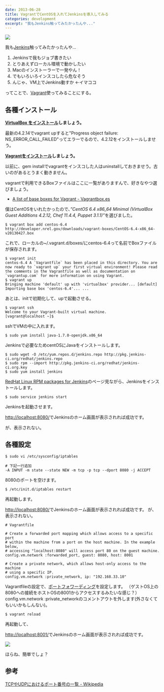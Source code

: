 ```yaml
---
date: 2013-06-28
title: VagrantでCentOSを入れてJenkinsを導入してみる
categories: development
excerpt: "我もJenkins触ってみたかったんや..."
---
```

![](/static/blog/2013/06/vj.png)

我も<a href="http://jenkins-ci.org/">Jenkins</a>触ってみたかったんや...

1. Jenkinsで我もジョブ書きたい
2. とりあえずローカル環境で動かしたい
3. Macのインストーラーで一発やん！
4. でもいろいろインスコしたら危なそう
5. んじゃ、VM上でJenkins動すか &lt;-イマココ

ってことで、<a href="http://www.vagrantup.com/">Vagrant</a>使ってみることにする。

## 各種インストール

<strong><a href="https://www.virtualbox.org/wiki/Downloads">VirtualBox をインストール</a>しましょう。</strong>

最新の4.2.14でvagrant upすると"Progress object failure: NS_ERROR_CALL_FAILED"ってエラーでるので、4.2.12をインストールしませう。

<strong><a href="http://downloads.vagrantup.com/">Vagrantをインストール</a>しましょう。</strong>

以前に、gem installでvagrantをインスコした人はuninstallしておきませう。古いのがあるとうまく動きません。

vagrantで利用できるBoxファイルはここに一覧がありますんで、好きなやつ選びましょう。

+ <a href="http://www.vagrantbox.es/">A list of base boxes for Vagrant - Vagrantbox.es</a>

僕はCentOSをいれたかったので、<em>”CentOS 6.4 x86_64 Minimal (VirtualBox Guest Additions 4.2.12, Chef 11.4.4, Puppet 3.1.1)”</em>を選びました。

```
$ vagrant box add centos-6.4 http://developer.nrel.gov/downloads/vagrant-boxes/CentOS-6.4-x86_64-v20130427.box
```

これで、ローカルの~/.vagrant.d/boxes/にcentos-6.4って名前でBoxファイルが保存されます。

```
$ vagrant init
centos-6.4 A `Vagrantfile` has been placed in this directory. You are now ready to `vagrant up` your first virtual environment! Please read the comments in the Vagrantfile as well as documentation on `vagrantup.com` for more information on using Vagrant.
$ vagrant up 
Bringing machine 'default' up with 'virtualbox' provider... [default] Importing base box 'centos-6.4'... ...
```

あとは、initで初期化して、upで起動させる。

```
$ vagrant ssh
Welcome to your Vagrant-built virtual machine. 
[vagrant@localhost ~]$
```

sshでVMの中に入れます。

```
$ sudo yum install java-1.7.0-openjdk.x86_64
```

Jenkinsで必要なためcentOSにJavaをインストールします。

```
$ sudo wget -O /etc/yum.repos.d/jenkins.repo http://pkg.jenkins-ci.org/redhat/jenkins.repo
$ sudo rpm --import http://pkg.jenkins-ci.org/redhat/jenkins-ci.org.key 
$ sudo yum install jenkins
```

<a href="http://pkg.jenkins-ci.org/redhat/">RedHat Linux RPM packages for Jenkins</a>のページ見ながら、Jenkinsをインストールします。
<pre><code class="bash">$ sudo service jenkins start</code></pre>
Jenkinsを起動させます。

<a href="http://localhost:8080/">http://localhost:8080/</a>でJenkinsのホーム画面が表示されれば成功です。

が、表示されない。

## 各種設定

```
$ sudo vi /etc/sysconfig/iptables
```

```
# 下記一行追加
-A INPUT -m state --state NEW -m tcp -p tcp --dport 8080 -j ACCEPT
```

8080のポートを空けます。

```
$ /etc/init.d/iptables restart
```

再起動します。

<a href="http://localhost:8080/">http://localhost:8080/</a>でJenkinsのホーム画面が表示されれば成功です。
が、表示されない。

```
# Vagrantfile

# Create a forwarded port mapping which allows access to a specific port 
# within the machine from a port on the host machine. In the example below, 
# accessing "localhost:8080" will access port 80 on the guest machine. 
config.vm.network :forwarded_port, guest: 8080, host: 8001 

# Create a private network, which allows host-only access to the machine 
# using a specific IP. 
config.vm.network :private_network, ip: "192.168.33.10"
```

Vagrantfileの設定で、<a href="http://e-words.jp/w/E3839DE383BCE38388E38395E382A9E383AFE383BCE38387E382A3E383B3E382B0.html">ポートフォワーディング</a>を設定します。
（ゲストOS上の8080への接続をホストOSの8001からアクセスするみたいな感じ？）
config.vm.network :private_networkのコメントアウトを外します(外さなくてもいいかもしんない)。

```
$ vagrant reload
```

再起動して、

<a href="http://localhost:8001/">http://localhost:8001/</a>でJenkinsのホーム画面が表示されれば成功です。

![](/static/blog/2013/06/232fb3827d5a5421172fdd16db1ad854.png)

ほらね、簡単でしょ？

## 参考

<a href="http://ja.wikipedia.org/wiki/TCP%E3%82%84UDP%E3%81%AB%E3%81%8A%E3%81%91%E3%82%8B%E3%83%9D%E3%83%BC%E3%83%88%E7%95%AA%E5%8F%B7%E3%81%AE%E4%B8%80%E8%A6%A7">TCPやUDPにおけるポート番号の一覧 - Wikipedia </a>
